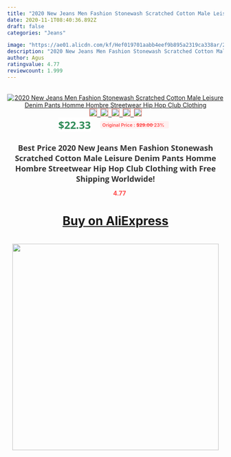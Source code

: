 ```yaml
---
title: "2020 New Jeans Men Fashion Stonewash Scratched Cotton Male Leisure Denim Pants Homme Hombre Streetwear Hip Hop Club Clothing"
date: 2020-11-1T08:40:36.892Z
draft: false
categories: "Jeans"

image: "https://ae01.alicdn.com/kf/Hef019701aabb4eef9b895a2319ca338ar/2020-New-Jeans-Men-Fashion-Stonewash-Scratched-Cotton-Male-Leisure-Denim-Pants-Homme-Hombre-Streetwear-Hip.jpg"
description: "2020 New Jeans Men Fashion Stonewash Scratched Cotton Male Leisure Denim Pants Homme Hombre Streetwear Hip Hop Club Clothing"
author: Agus
ratingvalue: 4.77
reviewcount: 1.999
---
```

<br>
<div style="text-align: center;">
<a href="https://s.click.aliexpress.com/e/_ApHlhF" target="_blank" rel="nofollow noopener noreferrer"><img alt="2020 New Jeans Men Fashion Stonewash Scratched Cotton Male Leisure Denim Pants Homme Hombre Streetwear Hip Hop Club Clothing" class="magnifier-image" src="https://ae01.alicdn.com/kf/Hef019701aabb4eef9b895a2319ca338ar/2020-New-Jeans-Men-Fashion-Stonewash-Scratched-Cotton-Male-Leisure-Denim-Pants-Homme-Hombre-Streetwear-Hip.jpg_640x640.jpg">
<br>
<img style="border:1px solid salmon" src="https://ae01.alicdn.com/kf/Hef019701aabb4eef9b895a2319ca338ar/2020-New-Jeans-Men-Fashion-Stonewash-Scratched-Cotton-Male-Leisure-Denim-Pants-Homme-Hombre-Streetwear-Hip.jpg_120x120.jpg">&nbsp;&nbsp;<img style="border:1px solid salmon" src="https://ae01.alicdn.com/kf/Hffe55d65bad8432f901c1e03efe2e7dfl/2020-New-Jeans-Men-Fashion-Stonewash-Scratched-Cotton-Male-Leisure-Denim-Pants-Homme-Hombre-Streetwear-Hip.jpg_120x120.jpg">&nbsp;&nbsp;<img style="border:1px solid salmon" src="https://ae01.alicdn.com/kf/H78c2ebae52044fcda44873daac4a44baU/2020-New-Jeans-Men-Fashion-Stonewash-Scratched-Cotton-Male-Leisure-Denim-Pants-Homme-Hombre-Streetwear-Hip.jpg_120x120.jpg">&nbsp;&nbsp;<img style="border:1px solid salmon" src="https://ae01.alicdn.com/kf/Hdf2fcf2c1cd34745820d80f193abca2bI/2020-New-Jeans-Men-Fashion-Stonewash-Scratched-Cotton-Male-Leisure-Denim-Pants-Homme-Hombre-Streetwear-Hip.jpg_120x120.jpg">&nbsp;&nbsp;<img style="border:1px solid salmon" src="https://ae01.alicdn.com/kf/H1a147200a7b74818a1e7b44dcaf5afb5B/2020-New-Jeans-Men-Fashion-Stonewash-Scratched-Cotton-Male-Leisure-Denim-Pants-Homme-Hombre-Streetwear-Hip.jpg_120x120.jpg"></a></div><br0>
<div style="text-align: center;"><span style="background-color: white; border: 0px; box-sizing: border-box; color: seagreen; display: inline-block; font-family: &quot;open sans&quot; , &quot;arial&quot; , &quot;helvetica&quot; , sans-serif , &quot;heiti&quot;; font-size: 24px; font-stretch: inherit; font-weight: 700; line-height: inherit; margin: 0px 10px 0px 0px; padding: 0px; vertical-align: middle;">$22.33 </span>
<span style="background: rgb(255 , 241 , 241); border-radius: 3px; border: 0px; box-sizing: border-box; color: #ff4747; display: inline-block; font-family: inherit; font-size: 12px; font-stretch: inherit; font-style: inherit; font-variant: inherit; font-weight: 600; line-height: inherit; margin: 0px; padding: 2px 5px; transform: scale(0.9); vertical-align: middle;">Original Price : <b style="text-decoration: line-through;">$29.00 </b> 23%&nbsp;&nbsp;</span></div>
<h1 style="color: #333333; display: inline-block; font-family: &quot;open sans&quot; , &quot;arial&quot; , &quot;helvetica&quot; , sans-serif , &quot;heiti&quot;; font-size: 18px; font-stretch: inherit; font-weight: 700; text-align: center;">Best Price 2020 New Jeans Men Fashion Stonewash Scratched Cotton Male Leisure Denim Pants Homme Hombre Streetwear Hip Hop Club Clothing with Free Shipping Worldwide!</h1>
<div style="color: #ff4747; text-align: center;">
<img src="https://4.bp.blogspot.com/-M0ZcTcb-5uY/XleCXlxnR4I/AAAAAAAAAEc/OrjgMkXV1oMQFaCRZj5HQwOCBcu3w1FegCPcBGAYYCw/s1600/star.png" style="height: 15px;">&nbsp;<b>4.77</b></div>
<div class="button_cont" align="center"><a class="buynow_a" href="https://s.click.aliexpress.com/e/_ApHlhF" target="_blank" rel="nofollow noopener noreferrer"><H1>Buy on AliExpress</H1></a></div><br>
<div class="separator" style="clear: both; text-align: center;">
<img src="https://lh3.googleusercontent.com/-pTy5HemUv9M/XlePHvY0dAI/AAAAAAAAAE4/0nX5iRUoIWY8eMW9Dpxeirr157OZliDIgCLcBGAsYHQ/s1600/badge.gif" width="480">
</div>
